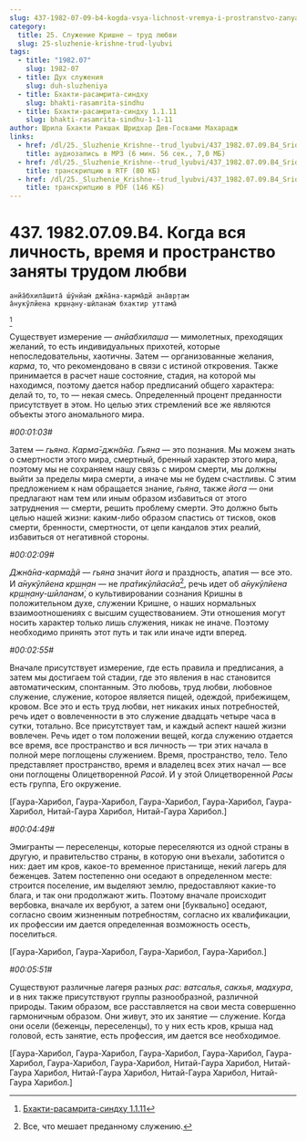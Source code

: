 ```yaml
---
slug: 437-1982-07-09-b4-kogda-vsya-lichnost-vremya-i-prostranstvo-zanyaty-trudom-lyubvi
category:
  title: 25. Служение Кришне — труд любви
  slug: 25-sluzhenie-krishne-trud-lyubvi
tags:
  - title: "1982.07"
    slug: 1982-07
  - title: Дух служения
    slug: duh-sluzheniya
  - title: Бхакти-расамрита-синдху
    slug: bhakti-rasamrita-sindhu
  - title: Бхакти-расамрита-синдху 1.1.11
    slug: bhakti-rasamrita-sindhu-1-1-11
author: Шрила Бхакти Ракшак Шридхар Дев-Госвами Махарадж
links:
  - href: /dl/25._Sluzhenie_Krishne--trud_lyubvi/437_1982.07.09.B4_SridharMj_Kogda_vsja_lichnost__vremja_i_prostranstvo_zanjaty_trudom_ljubvi.mp3
    title: аудиозапись в MP3 (6 мин. 56 сек., 7,0 МБ)
  - href: /dl/25._Sluzhenie_Krishne--trud_lyubvi/437_1982.07.09.B4_SridharMj_Kogda_vsja_lichnost__vremja_i_prostranstvo_zanjaty_trudom_ljubvi.rtf
    title: транскрипцию в RTF (80 КБ)
  - href: /dl/25._Sluzhenie_Krishne--trud_lyubvi/437_1982.07.09.B4_SridharMj_Kogda_vsja_lichnost__vremja_i_prostranstvo_zanjaty_trudom_ljubvi.pdf
    title: транскрипцию в PDF (146 КБ)
---
```


# 437. 1982.07.09.B4. Когда вся личность, время и пространство заняты трудом любви

    анйа̄бхила̄шита̄ ш́ӯнйам̇ джн̃а̄на-карма̄дй ана̄вр̣там
    а̄нукӯлйена кр̣ш̣н̣ану-шӣланам̇ бхактир уттама̄
[^_ftn1]

Существует измерение — *анйабхилаша* — мимолетных, преходящих желаний, то есть индивидуальных прихотей, которые непоследовательны, хаотичны. Затем — организованные желания, *карма*, то, что рекомендовано в связи с истиной откровения. Также принимается в расчет наше состояние, стадия, на которой мы находимся, поэтому дается набор предписаний общего характера: делай то, то, то — некая смесь. Определенный процент преданности присутствует в этом. Но целью этих стремлений все же являются объекты этого аномального мира.

*#00:01:03#*

Затем — *гьяна*. *Карма̄-джн̃а̄на. Гьяна* — это познания. Мы можем знать о смертности этого мира, смертный, бренный характер этого мира, поэтому мы не сохраняем нашу связь с миром смерти, мы должны выйти за пределы мира смерти, а иначе мы не будем счастливы. С этим предложением к нам обращается знание, *гьяна*, также *йога* — они предлагают нам тем или иным образом избавиться от этого затруднения — смерти, решить проблему смерти. Это должно быть целью нашей жизни: каким-либо образом спастись от тисков, оков смерти, бренности, смертности, от цепи кандалов этих реалий, избавиться от негативной стороны.

*#00:02:09#*

*Джн̃а̄на-карма̄дй* — *гьяна* значит *йога* и праздность, апатия — все это. И *а̄нукӯлйена кр̣ш̣н̣ан* — не *пра̄тикӯлйасйа*[^_ftn2], речь идет об *а̄нукӯлйена кр̣ш̣н̣ану-шӣланам̇*, о культивировании сознания Кришны в положительном духе, служении Кришне, о наших нормальных взаимоотношениях с высшим существованием. Эти отношения могут носить характер только лишь служения, никак не иначе. Поэтому необходимо принять этот путь и так или иначе идти вперед.

*#00:02:55#*

Вначале присутствует измерение, где есть правила и предписания, а затем мы достигаем той стадии, где это явления в нас становится автоматическим, спонтанным. Это любовь, труд любви, любовное служение, служение, которое является пищей, одеждой, прибежищем, кровом. Все это и есть труд любви, нет никаких иных потребностей, речь идет о вовлеченности в это служение двадцать четыре часа в сутки, тотально. Все присутствует там, и каждый аспект нашей жизни вовлечен. Речь идет о том положении вещей, когда служению отдается все время, все пространство и вся личность — три этих начала в полной мере поглощены служением. Время, пространство, тело. Тело представляет пространство, время и владелец всех этих начал — все они поглощены Олицетворенной *Расой*. И у этой Олицетворенной *Расы* есть группа, Его окружение.

[Гаура-Харибол, Гаура-Харибол, Гаура-Харибол, Гаура-Харибол, Гаура-Харибол, Нитай-Гаура Харибол, Нитай-Гаура Харибол.]

*#00:04:49#*

Эмигранты — переселенцы, которые переселяются из одной страны в другую, и правительство страны, в которую они въехали, заботится о них: дает им кров, какое-то временное пристанище, некий лагерь для беженцев. Затем постепенно они оседают в определенном месте: строится поселение, им выделяют землю, предоставляют какие-то блага, и так они продолжают жить. Поэтому вначале происходит вербовка, вначале их вербуют, а затем они [буквально] оседают, согласно своим жизненным потребностям, согласно их квалификации, их профессии им дается определенная возможность осесть, поселиться.

[Гаура-Харибол, Гаура-Харибол, Гаура-Харибол, Гаура-Харибол.]

*#00:05:51#*

Существуют различные лагеря разных *рас*: *ватсалья*, *сакхья*, *мадхура*, и в них также присутствуют группы разнообразной, различной природы. Таким образом, все расставляется на свои места совершенно гармоничным образом. Они живут, это их занятие — служение. Когда они осели (беженцы, переселенцы), то у них есть кров, крыша над головой, есть занятие, есть профессия, им дается все необходимое.

[Гаура-Харибол, Гаура-Харибол, Гаура-Харибол, Гаура-Харибол, Гаура-Харибол, Гаура-Харибол, Гаура-Харибол, Нитай-Гаура Харибол, Нитай-Гаура Харибол, Нитай-Гаура Харибол, Нитай-Гаура Харибол, Нитай-Гаура Харибол.]



[^_ftn1]: [Бхакти-расамрита-синдху 1.1.11](../notes/bhakti-rasamrita-sindhu/bhakti-rasamrita-sindhu-1-1-11.md)

[^_ftn2]: Все, что мешает преданному служению.

